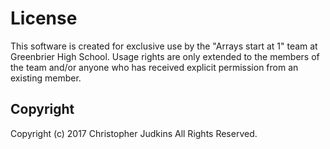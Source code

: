 # License
This software is created for exclusive use by the "Arrays start at 1" team at Greenbrier High School.
Usage rights are only extended to the members of the team and/or anyone who has received explicit permission from an existing member.

## Copyright
Copyright (c) 2017 Christopher Judkins All Rights Reserved.
